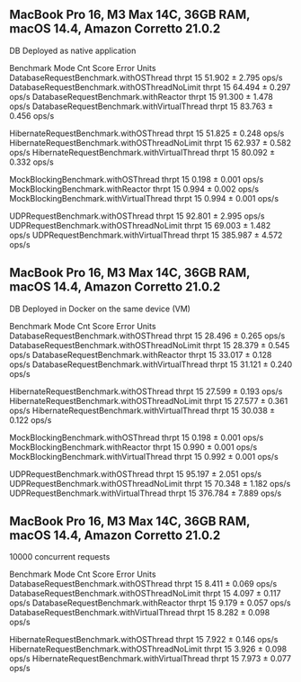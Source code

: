 ## MacBook Pro 16, M3 Max 14C, 36GB RAM, macOS 14.4, Amazon Corretto 21.0.2
DB Deployed as native application

Benchmark                                       Mode  Cnt    Score    Error  Units
DatabaseRequestBenchmark.withOSThread          thrpt   15   51.902 ±  2.795  ops/s
DatabaseRequestBenchmark.withOSThreadNoLimit   thrpt   15   64.494 ±  0.297  ops/s
DatabaseRequestBenchmark.withReactor           thrpt   15   91.300 ±  1.478  ops/s
DatabaseRequestBenchmark.withVirtualThread     thrpt   15   83.763 ±  0.456  ops/s

HibernateRequestBenchmark.withOSThread         thrpt   15   51.825 ±  0.248  ops/s
HibernateRequestBenchmark.withOSThreadNoLimit  thrpt   15   62.937 ±  0.582  ops/s
HibernateRequestBenchmark.withVirtualThread    thrpt   15   80.092 ±  0.332  ops/s

MockBlockingBenchmark.withOSThread             thrpt   15    0.198 ±  0.001  ops/s
MockBlockingBenchmark.withReactor              thrpt   15    0.994 ±  0.002  ops/s
MockBlockingBenchmark.withVirtualThread        thrpt   15    0.994 ±  0.001  ops/s

UDPRequestBenchmark.withOSThread               thrpt   15   92.801 ±  2.995  ops/s
UDPRequestBenchmark.withOSThreadNoLimit        thrpt   15   69.003 ±  1.482  ops/s
UDPRequestBenchmark.withVirtualThread          thrpt   15  385.987 ±  4.572  ops/s

## MacBook Pro 16, M3 Max 14C, 36GB RAM, macOS 14.4, Amazon Corretto 21.0.2
DB Deployed in Docker on the same device (VM)

Benchmark                                       Mode  Cnt    Score    Error  Units
DatabaseRequestBenchmark.withOSThread          thrpt   15   28.496 ±  0.265  ops/s
DatabaseRequestBenchmark.withOSThreadNoLimit   thrpt   15   28.379 ±  0.545  ops/s
DatabaseRequestBenchmark.withReactor           thrpt   15   33.017 ±  0.128  ops/s
DatabaseRequestBenchmark.withVirtualThread     thrpt   15   31.121 ±  0.240  ops/s

HibernateRequestBenchmark.withOSThread         thrpt   15   27.599 ±  0.193  ops/s
HibernateRequestBenchmark.withOSThreadNoLimit  thrpt   15   27.577 ±  0.361  ops/s
HibernateRequestBenchmark.withVirtualThread    thrpt   15   30.038 ±  0.122  ops/s

MockBlockingBenchmark.withOSThread             thrpt   15    0.198 ±  0.001  ops/s
MockBlockingBenchmark.withReactor              thrpt   15    0.990 ±  0.001  ops/s
MockBlockingBenchmark.withVirtualThread        thrpt   15    0.992 ±  0.001  ops/s

UDPRequestBenchmark.withOSThread               thrpt   15   95.197 ±  2.051  ops/s
UDPRequestBenchmark.withOSThreadNoLimit        thrpt   15   70.348 ±  1.182  ops/s
UDPRequestBenchmark.withVirtualThread          thrpt   15  376.784 ±  7.889  ops/s

## MacBook Pro 16, M3 Max 14C, 36GB RAM, macOS 14.4, Amazon Corretto 21.0.2
10000 concurrent requests

Benchmark                                      Mode  Cnt  Score   Error  Units
DatabaseRequestBenchmark.withOSThread         thrpt   15  8.411 ± 0.069  ops/s
DatabaseRequestBenchmark.withOSThreadNoLimit  thrpt   15  4.097 ± 0.117  ops/s
DatabaseRequestBenchmark.withReactor          thrpt   15  9.179 ± 0.057  ops/s
DatabaseRequestBenchmark.withVirtualThread    thrpt   15  8.282 ± 0.098  ops/s

HibernateRequestBenchmark.withOSThread         thrpt   15  7.922 ± 0.146  ops/s
HibernateRequestBenchmark.withOSThreadNoLimit  thrpt   15  3.926 ± 0.098  ops/s
HibernateRequestBenchmark.withVirtualThread    thrpt   15  7.973 ± 0.077  ops/s
